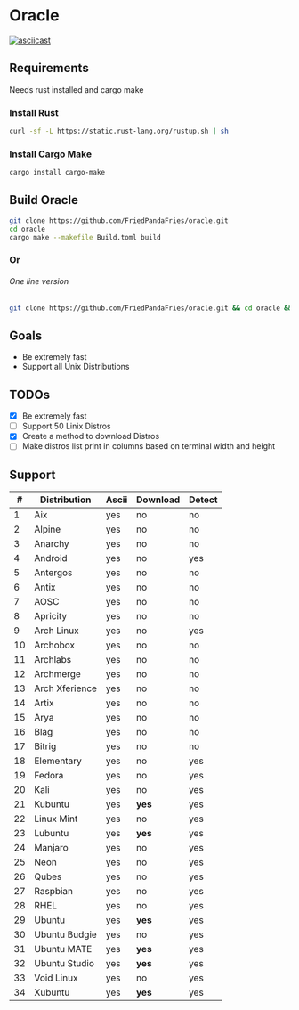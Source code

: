 # Oracle
[![asciicast](https://asciinema.org/a/r0ZsIgR5rlrOg2eyY9GeFiOta.png)](https://asciinema.org/a/r0ZsIgR5rlrOg2eyY9GeFiOta)

## Requirements
Needs rust installed and cargo make

### Install Rust
```bash
curl -sf -L https://static.rust-lang.org/rustup.sh | sh
```
### Install Cargo Make
```bash
cargo install cargo-make
```

## Build Oracle
```bash
git clone https://github.com/FriedPandaFries/oracle.git
cd oracle
cargo make --makefile Build.toml build
```

### Or
###### One line version
```bash
git clone https://github.com/FriedPandaFries/oracle.git && cd oracle && cargo make --makefile Build.toml build
```

## Goals
- Be extremely fast
- Support all Unix Distributions

## TODOs
- [x] Be extremely fast
- [ ] Support 50 Linix Distros
- [x] Create a method to download Distros
- [ ] Make distros list print in columns based on terminal width and height

## Support
| # |  Distribution |Ascii| Download   | Detect |
|---|---------------|-----|------------|--------|
|  1|Aix            | yes | no         |   no   |
|  2|Alpine         | yes | no         |   no   |
|  3|Anarchy        | yes | no         |   no   |
|  4|Android        | yes | no		   |   yes  |
|  5|Antergos       | yes | no         |   no   |
|  6|Antix          | yes | no         |   no   |
|  7|AOSC           | yes | no         |   no   |
|  8|Apricity       | yes | no         |   no   |
|  9|Arch Linux     | yes | no         |   yes  |
| 10|Archobox       | yes | no         |   no   |
| 11|Archlabs       | yes | no         |   no   |
| 12|Archmerge      | yes | no         |   no   |
| 13|Arch Xferience | yes | no         |   no   |
| 14|Artix          | yes | no         |   no   |
| 15|Arya           | yes | no         |   no   |
| 16|Blag           | yes | no         |   no   |
| 17|Bitrig         | yes | no         |   no   |
| 18|Elementary     | yes | no		   |   yes  |
| 19|Fedora         | yes | no         |   yes  |
| 20|Kali           | yes | no         |   yes  |
| 21|Kubuntu        | yes |<b> yes </b>|   yes  |
| 22|Linux Mint     | yes | no		   |   yes  |
| 23|Lubuntu        | yes |<b> yes </b>|   yes  |
| 24|Manjaro        | yes | no         |   yes  |
| 25|Neon           | yes | no         |   yes  |
| 26|Qubes          | yes | no         |   yes  |
| 27|Raspbian       | yes | no         |   yes  |
| 28|RHEL		    | yes | no		   |   yes  |
| 29|Ubuntu         | yes |<b> yes </b>|   yes  |
| 30|Ubuntu Budgie  | yes | no         |   yes  |
| 31|Ubuntu MATE    | yes |<b> yes </b>|   yes  |
| 32|Ubuntu Studio  | yes |<b> yes </b>|   yes  |
| 33|Void Linux	    | yes | no		   |   yes  |
| 34|Xubuntu	    | yes |<b> yes </b>|   yes  |
